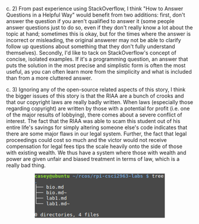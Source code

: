 c. 2) From past experience using StackOverflow, I think "How to Answer Questions in a Helpful Way" would benefit from two additions: first, don't answer the question if you aren't qualified to answer it (some people answer questions just to do so, even if they don't really know a lot about the topic at hand; sometimes this is okay, but for the times where the answer is incorrect or misleading, the original answerer may not be able to clarify follow up questions about something that they don't fully understand themselves). Secondly, I'd like to tack on StackOverflow's concept of concise, isolated examples. If it's a programming question, an answer that puts the solution in the most precise and simplistic form is often the most useful, as you can often learn more from the simplicity and what is included than from a more cluttered answer.

c. 3) Ignoring any of the open-source related aspects of this story, I think the bigger issues of this story is that the RIAA are a bunch of crooks and that our copyright laws are really badly written. When laws (especially those regarding copyright) are written by those with a potential for profit (i.e. one of the major results of lobbying), there comes about a severe conflict of interest. The fact that the RIAA was able to scam this student out of his entire life's savings for simply altering someone else's code indicates that there are some major flaws in our legal system. Further, the fact that legal proceedings could cost so much and the victor would not receive compensation for legal fees tips the scale heavily onto the side of those with existing wealth. We thus have a system where those with wealth and power are given unfair and biased treatment in terms of law, which is a really bad thing.

<p align="center">
  <img src="tree.png" width="350"/>
</p>